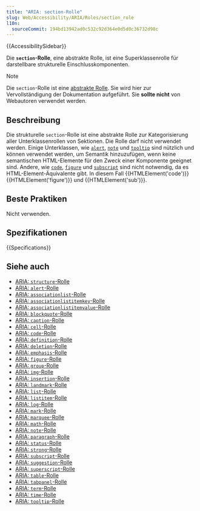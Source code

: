 ```yaml
---
title: "ARIA: section-Rolle"
slug: Web/Accessibility/ARIA/Roles/section_role
l10n:
  sourceCommit: 194bd13942ad0c532c92d364e0d5d0c36732d98c
---
```


{{AccessibilitySidebar}}

Die **`section`-Rolle**, eine abstrakte Rolle, ist eine Superklassenrolle für darstellbare strukturelle Einschlusskomponenten.

> [!NOTE]
> Die `section`-Rolle ist eine [abstrakte Rolle](/de/docs/Web/Accessibility/ARIA/Roles#6._abstract_roles). Sie wird hier zur Vervollständigung der Dokumentation aufgeführt. Sie **sollte nicht** von Webautoren verwendet werden.

## Beschreibung

Die strukturelle `section`-Rolle ist eine abstrakte Rolle zur Kategorisierung aller Unterklassenrollen von Sektionen. Die Rolle darf nicht verwendet werden. Einige Unterklassen, wie [`alert`](/de/docs/Web/Accessibility/ARIA/Roles/alert_role), [`note`](/de/docs/Web/Accessibility/ARIA/Roles/note_role) und [`tooltip`](/de/docs/Web/Accessibility/ARIA/Roles/tooltip_role) sind nützlich und können verwendet werden, um Semantik hinzuzufügen, wenn keine semantischen HTML-Elemente für den Zweck einer Komponente geeignet sind. Andere, wie [`code`](/de/docs/Web/Accessibility/ARIA/Roles/structural_roles), [`figure`](/de/docs/Web/Accessibility/ARIA/Roles/figure_role) und [`subscript`](/de/docs/Web/Accessibility/ARIA/Roles/structural_roles) sind nicht notwendig, da es HTML-Element-Äquivalente gibt. In diesem Fall {{HTMLElement('code')}} {{HTMLElement('figure')}} und {{HTMLElement('sub')}}.

## Beste Praktiken

Nicht verwenden.

## Spezifikationen

{{Specifications}}

## Siehe auch

- [ARIA: `structure`-Rolle](/de/docs/Web/Accessibility/ARIA/Roles/structure_role)
- [ARIA: `alert`-Rolle](/de/docs/Web/Accessibility/ARIA/Roles/alert_role)
- [ARIA: `associationlist`-Rolle](/de/docs/Web/Accessibility/ARIA/Roles/structural_roles)
- [ARIA: `associationlistitemkey`-Rolle](/de/docs/Web/Accessibility/ARIA/Roles/structural_roles)
- [ARIA: `associationlistitemvalue`-Rolle](/de/docs/Web/Accessibility/ARIA/Roles/structural_roles)
- [ARIA: `blockquote`-Rolle](/de/docs/Web/Accessibility/ARIA/Roles/structural_roles)
- [ARIA: `caption`-Rolle](/de/docs/Web/Accessibility/ARIA/Roles/structural_roles)
- [ARIA: `cell`-Rolle](/de/docs/Web/Accessibility/ARIA/Roles/cell_role)
- [ARIA: `code`-Rolle](/de/docs/Web/Accessibility/ARIA/Roles/structural_roles)
- [ARIA: `definition`-Rolle](/de/docs/Web/Accessibility/ARIA/Roles/definition_role)
- [ARIA: `deletion`-Rolle](/de/docs/Web/Accessibility/ARIA/Roles/structural_roles)
- [ARIA: `emphasis`-Rolle](/de/docs/Web/Accessibility/ARIA/Roles/structural_roles)
- [ARIA: `figure`-Rolle](/de/docs/Web/Accessibility/ARIA/Roles/figure_role)
- [ARIA: `group`-Rolle](/de/docs/Web/Accessibility/ARIA/Roles/group_role)
- [ARIA: `img`-Rolle](/de/docs/Web/Accessibility/ARIA/Roles/img_role)
- [ARIA: `insertion`-Rolle](/de/docs/Web/Accessibility/ARIA/Roles/structural_roles)
- [ARIA: `landmark`-Rolle](/de/docs/Web/Accessibility/ARIA/Roles/landmark_role)
- [ARIA: `list`-Rolle](/de/docs/Web/Accessibility/ARIA/Roles/list_role)
- [ARIA: `listitem`-Rolle](/de/docs/Web/Accessibility/ARIA/Roles/listitem_role)
- [ARIA: `log`-Rolle](/de/docs/Web/Accessibility/ARIA/Roles/log_role)
- [ARIA: `mark`-Rolle](/de/docs/Web/Accessibility/ARIA/Roles/mark_role)
- [ARIA: `marquee`-Rolle](/de/docs/Web/Accessibility/ARIA/Roles/marquee_role)
- [ARIA: `math`-Rolle](/de/docs/Web/Accessibility/ARIA/Roles/math_role)
- [ARIA: `note`-Rolle](/de/docs/Web/Accessibility/ARIA/Roles/note_role)
- [ARIA: `paragraph`-Rolle](/de/docs/Web/Accessibility/ARIA/Roles/structural_roles)
- [ARIA: `status`-Rolle](/de/docs/Web/Accessibility/ARIA/Roles/status_role)
- [ARIA: `strong`-Rolle](/de/docs/Web/Accessibility/ARIA/Roles/structural_roles)
- [ARIA: `subscript`-Rolle](/de/docs/Web/Accessibility/ARIA/Roles/structural_roles)
- [ARIA: `suggestion`-Rolle](/de/docs/Web/Accessibility/ARIA/Roles/suggestion_role)
- [ARIA: `superscript`-Rolle](/de/docs/Web/Accessibility/ARIA/Roles/structural_roles)
- [ARIA: `table`-Rolle](/de/docs/Web/Accessibility/ARIA/Roles/table_role)
- [ARIA: `tabpanel`-Rolle](/de/docs/Web/Accessibility/ARIA/Roles/tabpanel_role)
- [ARIA: `term`-Rolle](/de/docs/Web/Accessibility/ARIA/Roles/term_role)
- [ARIA: `time`-Rolle](/de/docs/Web/Accessibility/ARIA/Roles/structural_roles)
- [ARIA: `tooltip`-Rolle](/de/docs/Web/Accessibility/ARIA/Roles/tooltip_role)
